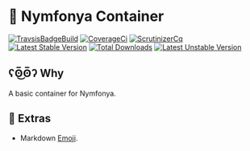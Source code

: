 # :elephant: Nymfonya Container

[![TravsisBadgeBuild](https://api.travis-ci.com/pierre-fromager/nymfonya-container.svg?branch=master)](https://travis-ci.com/pierre-fromager/nymfonya-container)
[![CoverageCi](https://scrutinizer-ci.com/g/pierre-fromager/nymfonya-container/badges/coverage.png?b=master)](https://scrutinizer-ci.com/g/pierre-fromager/nymfonya-container/)
[![ScrutinizerCq](https://scrutinizer-ci.com/g/pierre-fromager/nymfonya-container/badges/quality-score.png?b=master)](https://scrutinizer-ci.com/g/pierre-fromager/nymfonya-container/)
[![Latest Stable Version](https://poser.pugx.org/pier-infor/nymfonya-container/v/stable)](https://packagist.org/packages/pier-infor/nymfonya-container)
[![Total Downloads](https://poser.pugx.org/pier-infor/nymfonya-container/downloads)](https://packagist.org/packages/pier-infor/nymfonya-container)
[![Latest Unstable Version](https://poser.pugx.org/pier-infor/nymfonya-container/v/unstable)](https://packagist.org/packages/pier-infor/nymfonya-container)

## ʕʘ̅͜ʘ̅ʔ Why

A basic container for Nymfonya.

## :panda_face: Extras

* Markdown [Emoji](https://gist.github.com/rxaviers/7360908).